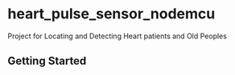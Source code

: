 # heart_pulse_sensor_nodemcu

Project for Locating and Detecting Heart patients and Old Peoples

## Getting Started

